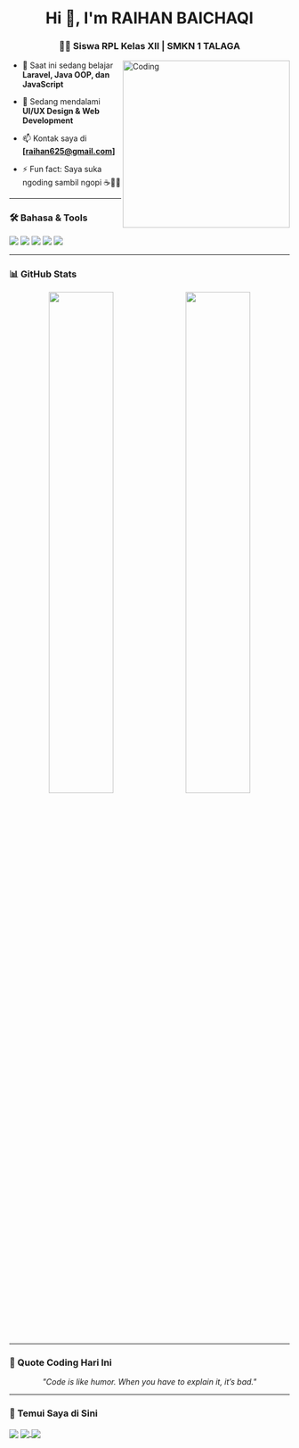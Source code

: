 <h1 align="center">Hi 👋, I'm RAIHAN BAICHAQI</h1>
<h3 align="center">🧑‍💻 Siswa RPL Kelas XII | SMKN 1 TALAGA</h3>

<img align="right" alt="Coding" width="300" src="https://media.giphy.com/media/qgQUggAC3Pfv687qPC/giphy.gif">

- 🔭 Saat ini sedang belajar **Laravel, Java OOP, dan JavaScript**

- 🌱 Sedang mendalami **UI/UX Design & Web Development**

- 📫 Kontak saya di **[raihan625@gmail.com]**

- ⚡ Fun fact: Saya suka ngoding sambil ngopi ☕👨‍💻

---

### 🛠️ Bahasa & Tools
<p>
  <img src="https://img.shields.io/badge/PHP-777BB4?style=for-the-badge&logo=php&logoColor=white" />
  <img src="https://img.shields.io/badge/JavaScript-F7DF1E?style=for-the-badge&logo=javascript&logoColor=black" />
  <img src="https://img.shields.io/badge/Laravel-FF2D20?style=for-the-badge&logo=laravel&logoColor=white" />
  <img src="https://img.shields.io/badge/MySQL-00758F?style=for-the-badge&logo=mysql&logoColor=white" />
  <img src="https://img.shields.io/badge/Visual%20Studio%20Code-0078d7.svg?style=for-the-badge&logo=visual-studio-code&logoColor=white"/>
</p>

---

### 📊 GitHub Stats
<p align="center">
  <img src="https://github-readme-stats.vercel.app/api?username=Raihan625&show_icons=true&theme=tokyonight" width="48%" />
  <img src="https://github-readme-streak-stats.herokuapp.com/?user=Raihan625&theme=tokyonight" width="48%" />
</p>

---

### 🧠 Quote Coding Hari Ini
<p align="center"><i>"Code is like humor. When you have to explain it, it’s bad."</i></p>

---

### 🔗 Temui Saya di Sini
<p>
  <a href="https://www.instagram.com/zsans12?igsh=a3E2a3JlY2F5b2g2" target="blank"><img align="center" src="https://img.shields.io/badge/Instagram-E4405F?style=for-the-badge&logo=instagram&logoColor=white" /></a>
  <a href="https://wa.me/6281234567890" target="blank">
    <a href="https://https://www.tiktok.com/@raihan13530?_t=ZS-8xpGzuOD76V&_r=1/@raihan13530" target="blank">
  <img align="center" src="https://img.shields.io/badge/TikTok-000000?style=for-the-badge&logo=tiktok&logoColor=white" />

  <a href="https://wa.me/message/XQXPELRVA44XB1" target="blank">
  <img align="center" src="https://img.shields.io/badge/WhatsApp-25D366?style=for-the-badge&logo=whatsapp&logoColor=white" />
</a>


</a>


</p>
